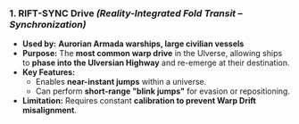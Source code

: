 ### **1. RIFT-SYNC Drive** _(Reality-Integrated Fold Transit – Synchronization)_

- **Used by:** **Aurorian Armada warships, large civilian vessels**
- **Purpose:** The **most common warp drive** in the Ulverse, allowing ships to **phase into the Ulversian Highway** and re-emerge at their destination.
- **Key Features:**
  - Enables **near-instant jumps** within a universe.
  - Can perform **short-range "blink jumps"** for evasion or repositioning.
- **Limitation:** Requires constant **calibration to prevent Warp Drift misalignment**.

